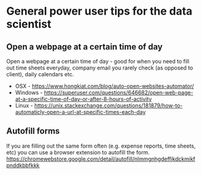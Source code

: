 # General power user tips for the data scientist

## Open a webpage at a certain time of day
Open a webpage at a certain time of day - good for when you need to fill out time sheets everyday, company email you rarely check (as opposed to client), daily calendars etc.
- OSX - https://www.hongkiat.com/blog/auto-open-websites-automator/
- Windows - https://superuser.com/questions/646682/open-web-page-at-a-specific-time-of-day-or-after-8-hours-of-activity
- Linux - https://unix.stackexchange.com/questions/181879/how-to-automaticly-open-a-url-at-specific-times-each-day

## Autofill forms
If you are filling out the same form often (e.g. expense reports, time sheets, etc) you can use a browser extension to autofill the form.
https://chromewebstore.google.com/detail/autofill/nlmmgnhgdeffjkdckmikfpnddkbbfkkk
